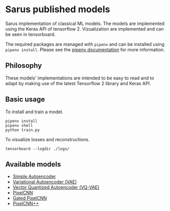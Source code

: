 # Sarus published models

Sarus implementation of classical ML models. The models are implemented using the Keras API of tensorflow 2. Vizualization are implemented and can be seen in tensorboard.

The required packages are managed with `pipenv` and can be installed using `pipenv install`. Please see the [pipenv documentation](https://pipenv-fork.readthedocs.io/en/latest/) for more information.

## Philosophy

These models' implementations are intended to be easy to read and to adapt by making use of the latest Tensorflow 2 library and Keras API.

## Basic usage

To install and train a model.

```shell
pipenv install
pipenv shell
python train.py
```

To visualize losses and reconstructions.

```shell
tensorboard --logdir ./logs/
```

## Available models

* [Simple Autoencoder](./simple_autoencoder)
* [Variational Autoencoder (VAE)](./vae)
* [Vector Quantized Autoencoder (VQ-VAE)](./vqvae)
* [PixelCNN](./pixelcnn)
* [Gated PixelCNN](./gated_pixelcnn)
* [PixelCNN++](./pixelcnn_plus)